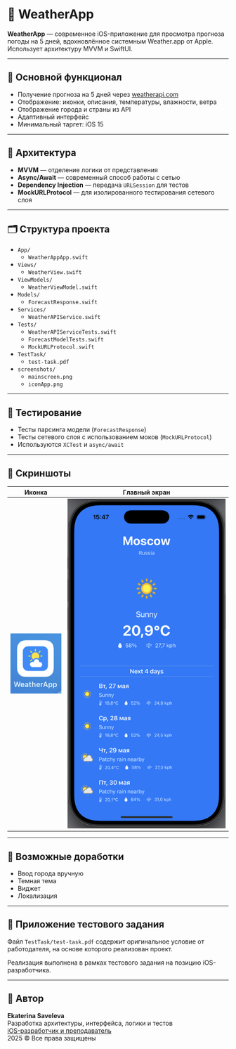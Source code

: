 
# 📱 WeatherApp

**WeatherApp** — современное iOS-приложение для просмотра прогноза погоды на 5 дней, вдохновлённое системным Weather.app от Apple. Использует архитектуру MVVM и SwiftUI.

---

## 🚀 Основной функционал

- Получение прогноза на 5 дней через [weatherapi.com](https://www.weatherapi.com/)
- Отображение: иконки, описания, температуры, влажности, ветра
- Отображение города и страны из API
- Адаптивный интерфейс
- Минимальный таргет: iOS 15

---

## 🧱 Архитектура

- **MVVM** — отделение логики от представления
- **Async/Await** — современный способ работы с сетью
- **Dependency Injection** — передача `URLSession` для тестов
- **MockURLProtocol** — для изолированного тестирования сетевого слоя

---

## 🗂 Структура проекта

- `App/`
  - `WeatherAppApp.swift`
- `Views/`
  - `WeatherView.swift`
- `ViewModels/`
  - `WeatherViewModel.swift`
- `Models/`
  - `ForecastResponse.swift`
- `Services/`
  - `WeatherAPIService.swift`
- `Tests/`
  - `WeatherAPIServiceTests.swift`
  - `ForecastModelTests.swift`
  - `MockURLProtocol.swift`
- `TestTask/`
  - `test-task.pdf`
- `screenshots/`
  - `mainscreen.png`
  - `iconApp.png`

---

## 🧪 Тестирование

- Тесты парсинга модели (`ForecastResponse`)
- Тесты сетевого слоя с использованием моков (`MockURLProtocol`)
- Используются `XCTest` и `async/await`

---

## 📸 Скриншоты

| Иконка | Главный экран |
|--------|----------------|
| ![Icon](./screenshots/iconApp.png) | ![Main](./screenshots/mainscreen.png) |

---

## 🧭 Возможные доработки

- Ввод города вручную
- Темная тема
- Виджет
- Локализация

---

## 📎 Приложение тестового задания

Файл `TestTask/test-task.pdf` содержит оригинальное условие от работодателя, на основе которого реализован проект.

Реализация выполнена в рамках тестового задания на позицию iOS-разработчика.

---

## 📝 Автор

**Ekaterina Saveleva**  
Разработка архитектуры, интерфейса, логики и тестов  
[iOS-разработчик и преподаватель](https://t.me/indiana_jonez)  
2025 © Все права защищены

